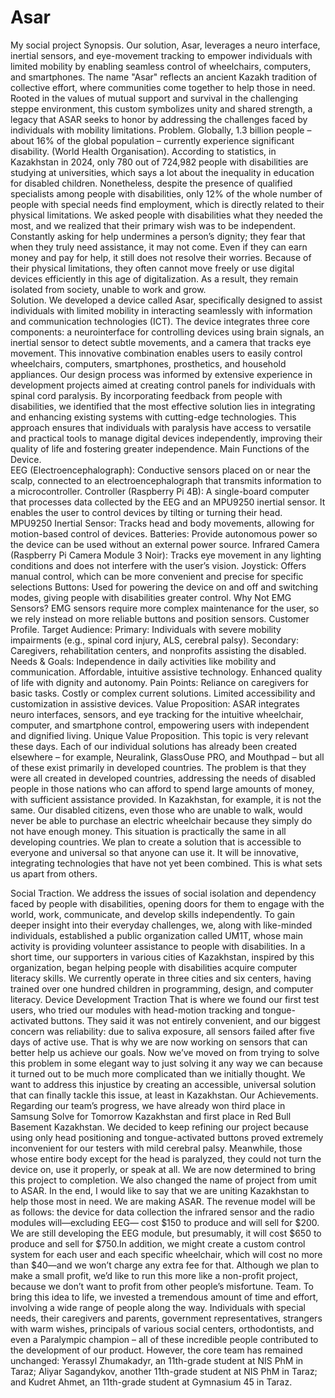 # Asar
My social project
Synopsis. Our solution, Asar, leverages a neuro interface, inertial sensors, and eye-movement tracking to empower individuals with limited mobility by enabling seamless control of wheelchairs, computers, and smartphones. The name "Asar" reflects an ancient Kazakh tradition of collective effort, where communities come together to help those in need. Rooted in the values of mutual support and survival in the challenging steppe environment, this custom symbolizes unity and shared strength, a legacy that ASAR seeks to honor by addressing the challenges faced by individuals with mobility limitations.
Problem. Globally, 1.3 billion people – about 16% of the global population – currently experience significant disability. (World Health Organisation).  According to statistics, in Kazakhstan in 2024, only 780 out of 724,982 people with disabilities are studying at universities, which says a lot about the inequality in education for disabled children. Nonetheless, despite the presence of qualified specialists among people with disabilities, only 12% of the whole number of people with special needs find employment, which is directly related to their physical limitations. We asked people with disabilities what they needed the most, and we realized that their primary wish was to be independent. Constantly asking for help undermines a person’s dignity; they fear that when they truly need assistance, it may not come. Even if they can earn money and pay for help, it still does not resolve their worries. Because of their physical limitations, they often cannot move freely or use digital devices efficiently in this age of digitalization. As a result, they remain isolated from society, unable to work and grow.  
Solution. We developed a device called Asar, specifically designed to assist individuals with limited mobility in interacting seamlessly with information and communication technologies (ICT). The device integrates three core components: a neurointerface for controlling devices using brain signals, an inertial sensor to detect subtle movements, and a camera that tracks eye movement. This innovative combination enables users to easily control wheelchairs, computers, smartphones, prosthetics, and household appliances.
Our design process was informed by extensive experience in development projects aimed at creating control panels for individuals with spinal cord paralysis. By incorporating feedback from people with disabilities, we identified that the most effective solution lies in integrating and enhancing existing systems with cutting-edge technologies. This approach ensures that individuals with paralysis have access to versatile and practical tools to manage digital devices independently, improving their quality of life and fostering greater independence.
Main Functions of the Device.  
EEG (Electroencephalograph):  Conductive sensors placed on or near the scalp, connected to an electroencephalograph that transmits information to a microcontroller. Controller (Raspberry Pi 4B): A single-board computer that processes data collected by the EEG and an MPU9250 inertial sensor. It enables the user to control devices by tilting or turning their head. MPU9250 Inertial Sensor:  Tracks head and body movements, allowing for motion-based control of devices. Batteries: Provide autonomous power so the device can be used without an external power source. Infrared Camera (Raspberry Pi Camera Module 3 Noir):  Tracks eye movement in any lighting conditions and does not interfere with the user’s vision. Joystick: Offers manual control, which can be more convenient and precise for specific selections Buttons: Used for powering the device on and off and switching modes, giving people with disabilities greater control. Why Not EMG Sensors? EMG sensors require more complex maintenance for the user, so we rely instead on more reliable buttons and position sensors.
Customer Profile. Target Audience:
Primary: Individuals with severe mobility impairments (e.g., spinal cord injury, ALS, cerebral palsy).
Secondary: Caregivers, rehabilitation centers, and nonprofits assisting the disabled.
Needs & Goals:
Independence in daily activities like mobility and communication.
Affordable, intuitive assistive technology.
Enhanced quality of life with dignity and autonomy.
Pain Points:
Reliance on caregivers for basic tasks.
Costly or complex current solutions.
Limited accessibility and customization in assistive devices.
Value Proposition:
ASAR integrates neuro interfaces, sensors, and eye tracking for the intuitive wheelchair, computer, and smartphone control, empowering users with independent and dignified living.
Unique Value Proposition. This topic is very relevant these days. Each of our individual solutions has already been created elsewhere – for example, Neuralink, GlassOuse PRO, and Mouthpad – but all of these exist primarily in developed countries. The problem is that they were all created in developed countries, addressing the needs of disabled people in those nations who can afford to spend large amounts of money, with sufficient assistance provided. In Kazakhstan, for example, it is not the same. Our disabled citizens, even those who are unable to walk, would never be able to purchase an electric wheelchair because they simply do not have enough money. This situation is practically the same in all developing countries. We plan to create a solution that is accessible to everyone and universal so that anyone can use it. It will be innovative, integrating technologies that have not yet been combined. This is what sets us apart from others.

Social Traction. We address the issues of social isolation and dependency faced by people with disabilities, opening doors for them to engage with the world, work, communicate, and develop skills independently. To gain deeper insight into their everyday challenges, we, along with like-minded individuals, established a public organization called UM1T, whose main activity is providing volunteer assistance to people with disabilities. In a short time, our supporters in various cities of Kazakhstan, inspired by this organization, began helping people with disabilities acquire computer literacy skills. We currently operate in three cities and six centers, having trained over one hundred children in programming, design, and computer literacy.
Device Development Traction That is where we found our first test users, who tried our modules with head-motion tracking and tongue-activated buttons. They said it was not entirely convenient, and our biggest concern was reliability: due to saliva exposure, all sensors failed after five days of active use. That is why we are now working on sensors that can better help us achieve our goals. Now we’ve moved on from trying to solve this problem in some elegant way to just solving it any way we can because it turned out to be much more complicated than we initially thought. We want to address this injustice by creating an accessible, universal solution that can finally tackle this issue, at least in Kazakhstan.
Our Achievements. Regarding our team’s progress, we have already won third place in Samsung Solve for Tomorrow Kazakhstan and first place in Red Bull Basement Kazakhstan. We decided to keep refining our project because using only head positioning and tongue-activated buttons proved extremely inconvenient for our testers with mild cerebral palsy. Meanwhile, those whose entire body except for the head is paralyzed, they could not turn the device on, use it properly, or speak at all. We are now determined to bring this project to completion. We also changed the name of project from umit to ASAR.
In the end, I would like to say that we are uniting Kazakhstan to help those most in need. We are making ASAR.
The revenue model will be as follows: the device for data collection the infrared sensor and the radio modules will—excluding EEG— cost $150 to produce and will sell for $200. We are still developing the EEG module, but presumably, it will cost $650 to produce and sell for $750.In addition, we might create a custom control system for each user and each specific wheelchair, which will cost no more than $40—and we won’t charge any extra fee for that. Although we plan to make a small profit, we’d like to run this more like a non-profit project, because we don’t want to profit from other people’s misfortune.
Team. To bring this idea to life, we invested a tremendous amount of time and effort, involving a wide range of people along the way. Individuals with special needs, their caregivers and parents, government representatives, strangers with warm wishes, principals of various social centers, orthodontists, and even a Paralympic champion – all of these incredible people contributed to the development of our product. However, the core team has remained unchanged: Yerassyl Zhumakadyr, an 11th-grade student at NIS PhM in Taraz; Aliyar Sagandykov, another 11th-grade student at NIS PhM in Taraz; and Kudret Ahmet, an 11th-grade student at Gymnasium 45 in Taraz.






